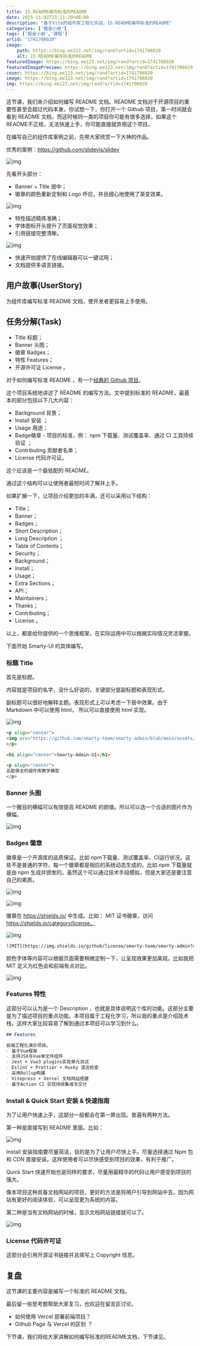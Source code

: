 ```yaml
---
title: 15.README编写标准的README
date: 2025-11-03T23:13:29+08:00
description: "基于Vite的组件库工程化实战，15.README编写标准的README"
categories: ['掘金小册']
tags: ['掘金小册','课程']
artid: "1741706020"
image:
    path: https://bing.ee123.net/img/rand?artid=1741706020
    alt: 15.README编写标准的README
featuredImage: https://bing.ee123.net/img/rand?artid=1741706020
featuredImagePreview: https://bing.ee123.net/img/rand?artid=1741706020
cover: https://bing.ee123.net/img/rand?artid=1741706020
image: https://bing.ee123.net/img/rand?artid=1741706020
img: https://bing.ee123.net/img/rand?artid=1741706020
---
```


这节课，我们来介绍如何编写 README 文档。README 文档对于开源项目的重要性甚至会超过代码本身。你试想一下，你打开一个 Github 项目，第一时间就会看到 README 文档，而这时候同一类的项目你可能有很多选择，如果这个README不正规，无法快速上手，你可能直接就弃用这个项目。

在编写自己的组件库案例之前，先带大家欣赏一下大神的作品。

优秀的案例：https://github.com/slidevjs/slidev

![img](https://p3-juejin.byteimg.com/tos-cn-i-k3u1fbpfcp/71b9b54fd5a54d9fa85e5b97278a200f~tplv-k3u1fbpfcp-zoom-1.image)

先看开头部分：

- Banner + Title 居中；
- 徽章的颜色重新定制和 Logo 呼应，并且细心地使用了渐变效果。

![img](https://p3-juejin.byteimg.com/tos-cn-i-k3u1fbpfcp/ebc503f3f3284a2bb25d050dfa5622e9~tplv-k3u1fbpfcp-zoom-1.image)

- 特性描述精炼准确；
- 字体图标开头提升了页面视觉效果；
- 引用链接完整清晰。

![img](https://p3-juejin.byteimg.com/tos-cn-i-k3u1fbpfcp/e1ffbf69f0a54116a84b95ac6f052105~tplv-k3u1fbpfcp-zoom-1.image)

- 快速开始提供了在线编辑器可以一键试用；
- 文档提供多语言链接。

## 用户故事(UserStory)

为组件库编写标准 README 文档，使开发者更容易上手使用。

## 任务分解(Task)

- Title 标题；
- Banner 头图；
- 徽章 Badges；
- 特性 Features；
- 开源许可证 License 。

对于如何编写标准 README ，有一个[经典的 Github 项目](https://github.com/RichardLitt/standard-readme)。

这个项目系统地讲述了 README 的编写方法。文中提到标准的 README，最基本的部分包括以下几大内容：

- Background 背景；
- Install 安装 ；
- Usage 用途；
- Badge徽章 - 项目的标准，例： npm 下载量、测试覆盖率、通过 CI 工具持续验证 ；
- Contributing 贡献者名单；
- License  代码许可证。

这个应该是一个最低配的 README。

通过这个结构可以让使用者最短时间了解并上手。

如果扩展一下，让项目介绍更加的丰满，还可以采用以下结构：

- Title；
- Banner；
- Badges；
- Short Description；
- Long Description ；
- Table of Contents；
- Security；
- Background；
- Install；
- Usage；
- Extra Sections；
- API；
- Maintainers；
- Thanks；
- Contributing；
- License 。

以上，都是给你提供的一个思维框架，在实际运用中可以根据实际情况灵活掌握。

下面开始 Smarty-UI 的具体编写。

### 标题 Title

首先是标题。

内容就是项目的名字，没什么好说的，关键部分是副标题和表现形式。

副标题可以很好地解释主题。表现形式上可以考虑一下居中效果。由于 Markdown 中可以使用 html， 所以可以直接使用 html 实现。

![img](https://p3-juejin.byteimg.com/tos-cn-i-k3u1fbpfcp/2330846c6b234ac1931811345b2390ac~tplv-k3u1fbpfcp-zoom-1.image)

```HTML
<p align="center">
<img src="https://github.com/smarty-team/smarty-admin/blob/main/assets/logo.jpeg" style="width:200px;" />
</p>

<h1 align="center">Smarty-Admin-UI</h1>

<p align="center">
五脏俱全的组件库教学模型
</p>
```

### Banner 头图

一个醒目的横幅可以有效提高 README 的颜值。所以可以选一个合适的图片作为横幅。

![img](https://p3-juejin.byteimg.com/tos-cn-i-k3u1fbpfcp/390c29a627e545efba79517ba8b1674f~tplv-k3u1fbpfcp-zoom-1.image)

### Badges 徽章

徽章是一个开源库的品质保证。比如 npm下载量、测试覆盖率、CI运行状况。这些不是普通的字符，每一个徽章都是相应的系统动态生成的，比如 npm 下载量就是由 npm 生成并颁发的。虽然这个可以通过技术手段模拟，但是大家还是要注意自己的素质。

![img](https://p3-juejin.byteimg.com/tos-cn-i-k3u1fbpfcp/092e93a4566a4ed68533ebb9e543204f~tplv-k3u1fbpfcp-zoom-1.image)

![img](https://p3-juejin.byteimg.com/tos-cn-i-k3u1fbpfcp/6ad4b82b363348239a74e0d3918ce5fb~tplv-k3u1fbpfcp-zoom-1.image)

徽章在 https://shields.io/ 中生成。比如： MIT 证书徽章，访问 https://shields.io/category/license。

![img](https://p3-juejin.byteimg.com/tos-cn-i-k3u1fbpfcp/d78cb8f1907e48da80088597a6cfc753~tplv-k3u1fbpfcp-zoom-1.image)

```HTML
![MIT](https://img.shields.io/github/license/smarty-team/smarty-admin?color=red)
```

颜色字体等内容可以根据页面需要稍微定制一下，让呈现效果更加美观。比如我把 MIT 定义为红色会和前端有点对比。

![img](https://p3-juejin.byteimg.com/tos-cn-i-k3u1fbpfcp/89dacfad73764b7790598fbd84eb46b8~tplv-k3u1fbpfcp-zoom-1.image)

### Features 特性

这部分可以认为是一个 Description ，也就是具体说明这个库的功能。这部分主要是为了描述项目的重点功能。本项目属于工程化学习，所以我的重点是介绍技术栈，这样大家比较容易了解到通过本项目可以学习到什么。

```Markdown
## Features

前端工程化演示项目。
- 基于Vue框架
- 支持JSX与Vue单文件组件
- Jest + Vue3 plugins实现单元测试
- Eslint + Prettier + Husky 语法检查
- 采用Rollup构建
- Vitepress + Vercel 文档网站搭建
- 基于Action CI 实现持续集成与交付
```

### Install & Quick Start 安装 & 快速指南

为了让用户快速上手，这部分一般都会在第一屏出现。普遍有两种方法。

第一种是直接写到 README 里面。比如：

![img](https://p3-juejin.byteimg.com/tos-cn-i-k3u1fbpfcp/93fd42826fce4c92ab2eacb6f032c1d1~tplv-k3u1fbpfcp-zoom-1.image)

Install 安装指南要尽量简洁，目的是为了让用户尽快上手。尽量选择通过 Npm 包和 CDN 直接安装。这样使用者可以尽快感受到项目的效果，有利于推广。

Quick Start 快速开始也是同样的要求，尽量用最精华的代码让用户感受到项目的强大。

像本项目这种具备文档网站的项目，更好的方法是将用户引导到网站中去。因为网站有更好的阅读体验，可以呈现更为系统的内容。

第二种是当有文档网站的时候，显示文档网站链接就可以了。

![img](https://p3-juejin.byteimg.com/tos-cn-i-k3u1fbpfcp/56f972de40d9418db6b2a72eeca792ff~tplv-k3u1fbpfcp-zoom-1.image)

### License  代码许可证

这部分会引用开源证书链接并且填写上 Copyright 信息。

## 复盘

这节课的主要内容是编写一个标准的 README 文档。

最后留一些思考题帮助大家复习，也欢迎在留言区讨论。

- 如何使用 Vercel 部署前端项目？
- Github Page 与 Vercel 的区别 ？

下节课，我们将给大家讲解如何编写标准的README文档，下节课见。